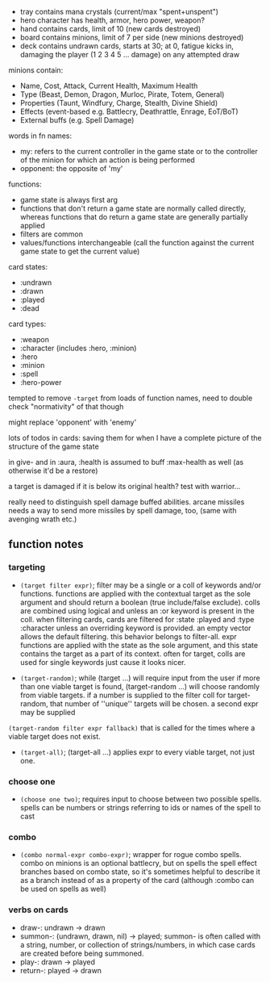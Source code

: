 - tray contains mana crystals (current/max "spent+unspent")
- hero character has health, armor, hero power, weapon?
- hand contains cards, limit of 10 (new cards destroyed)
- board contains minions, limit of 7 per side (new minions destroyed)
- deck contains undrawn cards, starts at 30; at 0, fatigue kicks in, damaging
the player (1 2 3 4 5 ... damage) on any attempted draw

minions contain:
  - Name, Cost, Attack, Current Health, Maximum Health
  - Type (Beast, Demon, Dragon, Murloc, Pirate, Totem, General)
  - Properties (Taunt, Windfury, Charge, Stealth, Divine Shield)
  - Effects (event-based e.g. Battlecry, Deathrattle, Enrage, EoT/BoT)
  - External buffs (e.g. Spell Damage)

words in fn names:

- my: refers to the current controller in the game state or to the controller of
the minion for which an action is being performed
- opponent: the opposite of 'my'

functions:

- game state is always first arg
- functions that don't return a game state are normally called directly, whereas
functions that do return a game state are generally partially applied
- filters are common
- values/functions interchangeable (call the function against the current game
state to get the current value)

card states:
 - :undrawn
 - :drawn
 - :played
 - :dead

card types:
 - :weapon
 - :character (includes :hero, :minion)
 - :hero
 - :minion
 - :spell
 - :hero-power

tempted to remove `-target` from loads of function names, need to double check
"normativity" of that though

might replace 'opponent' with 'enemy'

lots of todos in cards:  saving them for when I have a complete picture of the
structure of the game state

in give- and in :aura, :health is assumed to buff :max-health as well (as
otherwise it'd be a restore)

a target is damaged if it is below its original health? test with warrior...

really need to distinguish spell damage buffed abilities.  arcane missiles needs
a way to send more missiles by spell damage, too, (same with avenging wrath
etc.)

## function notes

### targeting

- `(target filter expr)`; filter may be a single or a coll of keywords and/or
functions.  functions are applied with the contextual target as the sole
argument and should return a boolean (true include/false exclude).  colls are
combined using logical and unless an :or keyword is present in the coll.  when
filtering cards, cards are filtered for :state :played and :type :character
unless an overriding keyword is provided.  an empty vector allows the default
filtering.  this behavior belongs to filter-all. expr functions are applied with
the state as the sole argument, and this state contains the target as a part of
its context.  often for target, colls are used for single keywords just cause it
looks nicer.

- `(target-random)`; while (target ...) will require input from the user if more
than one viable target is found, (target-random ...) will choose randomly from
viable targets.  if a number is supplied to the filter coll for target-random,
that number of ''unique'' targets will be chosen.  a second expr may be supplied

`(target-random filter expr fallback)` that is called for the times where a
viable target does not exist.

- `(target-all)`; (target-all ...) applies expr to every viable target, not just
one.

### choose one

- `(choose one two)`; requires input to choose between two possible spells.
spells can be numbers or strings referring to ids or names of the spell to cast

### combo

- `(combo normal-expr combo-expr)`; wrapper for rogue combo spells.  combo on
minions is an optional battlecry, but on spells the spell effect branches based
on combo state, so it's sometimes helpful to describe it as a branch instead of
as a property of the card (although :combo can be used on spells as well)

### verbs on cards

- draw-: undrawn -> drawn
- summon-: (undrawn, drawn, nil) -> played; summon- is often called with a
string, number, or collection of strings/numbers, in which case cards are
created before being summoned.
- play-: drawn -> played
- return-: played -> drawn
